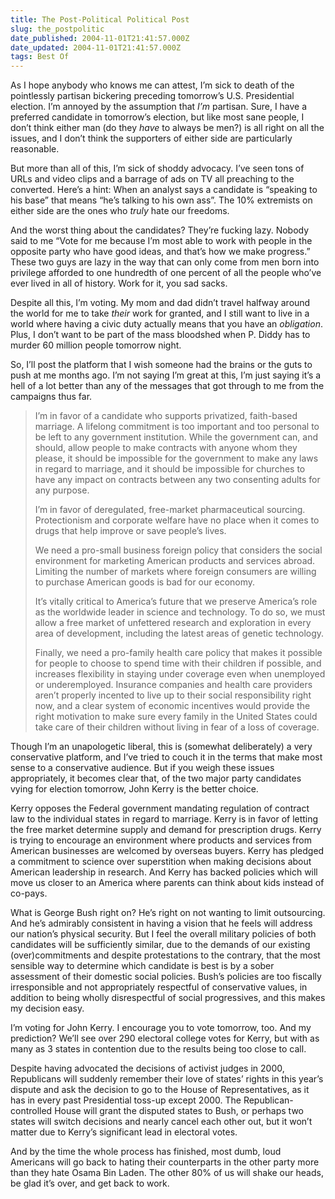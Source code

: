 ```yaml
---
title: The Post-Political Political Post
slug: the_postpolitic
date_published: 2004-11-01T21:41:57.000Z
date_updated: 2004-11-01T21:41:57.000Z
tags: Best Of
---
```


As I hope anybody who knows me can attest, I’m sick to death of the pointlessly partisan bickering preceding tomorrow’s U.S. Presidential election. I’m annoyed by the assumption that *I’m* partisan. Sure, I have a preferred candidate in tomorrow’s election, but like most sane people, I don’t think either man (do they *have* to always be men?) is all right on all the issues, and I don’t think the supporters of either side are particularly reasonable.

But more than all of this, I’m sick of shoddy advocacy. I’ve seen tons of URLs and video clips and a barrage of ads on TV all preaching to the converted. Here’s a hint: When an analyst says a candidate is “speaking to his base” that means “he’s talking to his own ass”. The 10% extremists on either side are the ones who *truly* hate our freedoms.

And the worst thing about the candidates? They’re fucking lazy. Nobody said to me “Vote for me because I’m most able to work with people in the opposite party who have good ideas, and that’s how we make progress.” These two guys are lazy in the way that can only come from men born into privilege afforded to one hundredth of one percent of all the people who’ve ever lived in all of history. Work for it, you sad sacks.

Despite all this, I’m voting. My mom and dad didn’t travel halfway around the world for me to take *their* work for granted, and I still want to live in a world where having a civic duty actually means that you have an *obligation*. Plus, I don’t want to be part of the mass bloodshed when P. Diddy has to murder 60 million people tomorrow night.

So, I’ll post the platform that I wish someone had the brains or the guts to push at me months ago. I’m not saying I’m great at this, I’m just saying it’s a hell of a lot better than any of the messages that got through to me from the campaigns thus far.

> I’m in favor of a candidate who supports privatized, faith-based marriage. A lifelong commitment is too important and too personal to be left to any government institution. While the government can, and should, allow people to make contracts with anyone whom they please, it should be impossible for the government to make any laws in regard to marriage, and it should be impossible for churches to have any impact on contracts between any two consenting adults for any purpose.
> 
> I’m in favor of deregulated, free-market pharmaceutical sourcing. Protectionism and corporate welfare have no place when it comes to drugs that help improve or save people’s lives.
> 
> We need a pro-small business foreign policy that considers the social environment for marketing American products and services abroad. Limiting the number of markets where foreign consumers are willing to purchase American goods is bad for our economy.
> 
> It’s vitally critical to America’s future that we preserve America’s role as the worldwide leader in science and technology. To do so, we must allow a free market of unfettered research and exploration in every area of development, including the latest areas of genetic technology.
> 
> Finally, we need a pro-family health care policy that makes it possible for people to choose to spend time with their children if possible, and increases flexibility in staying under coverage even when unemployed or underemployed. Insurance companies and health care providers aren’t properly incented to live up to their social responsibility right now, and a clear system of economic incentives would provide the right motivation to make sure every family in the United States could take care of their children without living in fear of a loss of coverage.

Though I’m an unapologetic liberal, this is (somewhat deliberately) a very conservative platform, and I’ve tried to couch it in the terms that make most sense to a conservative audience. But if you weigh these issues appropriately, it becomes clear that, of the two major party candidates vying for election tomorrow, John Kerry is the better choice.

Kerry opposes the Federal government mandating regulation of contract law to the individual states in regard to marriage. Kerry is in favor of letting the free market determine supply and demand for prescription drugs. Kerry is trying to encourage an environment where products and services from American businesses are welcomed by overseas buyers. Kerry has pledged a commitment to science over superstition when making decisions about American leadership in research. And Kerry has backed policies which will move us closer to an America where parents can think about kids instead of co-pays.

What is George Bush right on? He’s right on not wanting to limit outsourcing. And he’s admirably consistent in having a vision that he feels will address our nation’s physical security. But I feel the overall military policies of both candidates will be sufficiently similar, due to the demands of our existing (over)commitments and despite protestations to the contrary, that the most sensible way to determine which candidate is best is by a sober assessment of their domestic social policies. Bush’s policies are too fiscally irresponsible and not appropriately respectful of conservative values, in addition to being wholly disrespectful of social progressives, and this makes my decision easy.

I’m voting for John Kerry. I encourage you to vote tomorrow, too. And my prediction? We’ll see over 290 electoral college votes for Kerry, but with as many as 3 states in contention due to the results being too close to call.

Despite having advocated the decisions of activist judges in 2000, Republicans will suddenly remember their love of states’ rights in this year’s dispute and ask the decision to go to the House of Representatives, as it has in every past Presidential toss-up except 2000. The Republican-controlled House will grant the disputed states to Bush, or perhaps two states will switch decisions and nearly cancel each other out, but it won’t matter due to Kerry’s significant lead in electoral votes.

And by the time the whole process has finished, most dumb, loud Americans will go back to hating their counterparts in the other party more than they hate Osama Bin Laden. The other 80% of us will shake our heads, be glad it’s over, and get back to work.
